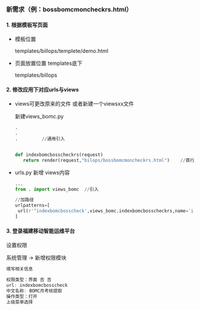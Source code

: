 ### 新需求（例：bossbomcmoncheckrs.html）

#### 1. 根据模板写页面

* 模板位置

  templates/billops/templete/demo.html

* 页面放置位置 templates底下

  templates/billops



#### 2. 修改应用下对应urls与views

* views可更改原来的文件 或者新建一个viewsxx文件

  新建views_bomc.py 

  ```python
  .
  .
  .			//通用引入

  
  def indexbomcbosscheckrs(request)
     return render(request,"bilops/bossbomcmoncheckrs.html")	//首行缩进3个
  ```
  
* urls.py 新增 views内容

  ```python
  ...
  from . import views_bomc	//引入
  
  //加路径
  urlpatterns=[
   url(r'^indexbomcbosscheck',views_bomc.indexbomcbosscheckrs,name='indexbomcbosscheck')
  ]
  
  ```

  

#### 3. 登录福建移动智能运维平台

设置权限



系统管理 -> 新增权限模块

```js
填写相关信息

权限类型：界面 否 否 
url: indexbomcbosscheck
中文名称: BOMC月考核提取
操作类型：打开
上级菜单选择
```




